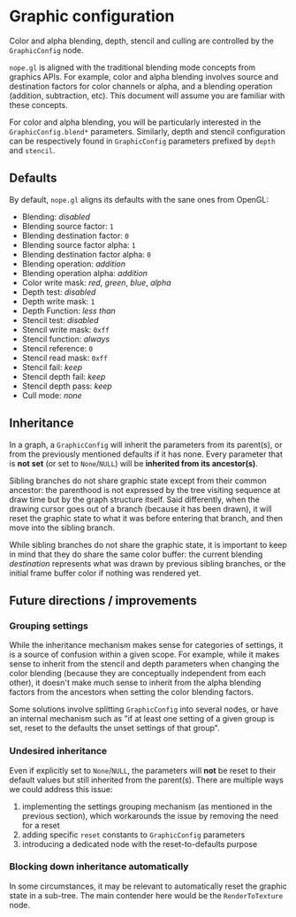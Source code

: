 # Graphic configuration

Color and alpha blending, depth, stencil and culling are controlled by the
`GraphicConfig` node.

`nope.gl` is aligned with the traditional blending mode concepts from graphics
APIs. For example, color and alpha blending involves source and destination
factors for color channels or alpha, and a blending operation (addition,
subtraction, etc). This document will assume you are familiar with these
concepts.

For color and alpha blending, you will be particularly interested in the
`GraphicConfig.blend*` parameters. Similarly, depth and stencil configuration
can be respectively found in `GraphicConfig` parameters prefixed by `depth` and
`stencil`.


## Defaults

By default, `nope.gl` aligns its defaults with the sane ones from OpenGL:

- Blending: *disabled*
- Blending source factor: `1`
- Blending destination factor: `0`
- Blending source factor alpha: `1`
- Blending destination factor alpha: `0`
- Blending operation: *addition*
- Blending operation alpha: *addition*
- Color write mask: *red*, *green*, *blue*, *alpha*
- Depth test: *disabled*
- Depth write mask: `1`
- Depth Function: *less than*
- Stencil test: *disabled*
- Stencil write mask: `0xff`
- Stencil function: *always*
- Stencil reference: `0`
- Stencil read mask: `0xff`
- Stencil fail: *keep*
- Stencil depth fail: *keep*
- Stencil depth pass: *keep*
- Cull mode: *none*


## Inheritance

In a graph, a `GraphicConfig` will inherit the parameters from its parent(s),
or from the previously mentioned defaults if it has none. Every parameter that
is **not set** (or set to `None`/`NULL`) will be **inherited from its
ancestor(s)**.

Sibling branches do not share graphic state except from their common ancestor:
the parenthood is not expressed by the tree visiting sequence at draw time but
by the graph structure itself. Said differently, when the drawing cursor goes
out of a branch (because it has been drawn), it will reset the graphic state to
what it was before entering that branch, and then move into the sibling branch.

While sibling branches do not share the graphic state, it is important to keep
in mind that they do share the same color buffer: the current blending
*destination* represents what was drawn by previous sibling branches, or the
initial frame buffer color if nothing was rendered yet.


## Future directions / improvements

### Grouping settings

While the inheritance mechanism makes sense for categories of settings, it is a
source of confusion within a given scope. For example, while it makes sense to
inherit from the stencil and depth parameters when changing the color blending
(because they are conceptually independent from each other), it doesn't make
much sense to inherit from the alpha blending factors from the ancestors when
setting the color blending factors.

Some solutions involve splitting `GraphicConfig` into several nodes, or have an
internal mechanism such as "if at least one setting of a given group is set,
reset to the defaults the unset settings of that group".


### Undesired inheritance

Even if explicitly set to `None`/`NULL`, the parameters will **not** be reset
to their default values but still inherited from the parent(s). There are
multiple ways we could address this issue:

1. implementing the settings grouping mechanism (as mentioned in the previous
   section), which workarounds the issue by removing the need for a reset
2. adding specific `reset` constants to `GraphicConfig` parameters
3. introducing a dedicated node with the reset-to-defaults purpose

### Blocking down inheritance automatically

In some circumstances, it may be relevant to automatically reset the graphic
state in a sub-tree. The main contender here would be the `RenderToTexture`
node.
